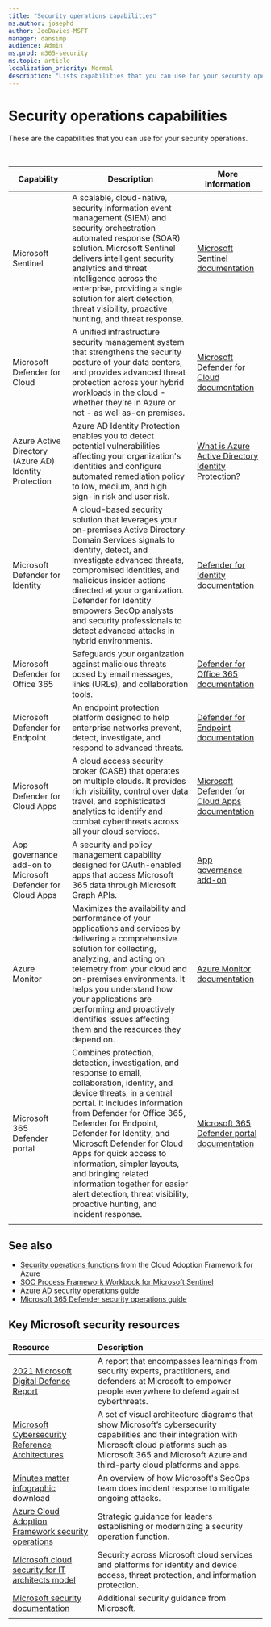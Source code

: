 ```yaml
---
title: "Security operations capabilities"
ms.author: josephd
author: JoeDavies-MSFT
manager: dansimp
audience: Admin
ms.prod: m365-security
ms.topic: article
localization_priority: Normal
description: "Lists capabilities that you can use for your security operations"
---
```


# Security operations capabilities

These are the capabilities that you can use for your security operations.

<br>

|Capability  |Description  |More information  |
|---------|---------|---------|
|Microsoft Sentinel | A scalable, cloud-native, security information event management (SIEM) and security orchestration automated response (SOAR) solution. Microsoft Sentinel delivers intelligent security analytics and threat intelligence across the enterprise, providing a single solution for alert detection, threat visibility, proactive hunting, and threat response. | [Microsoft Sentinel documentation](/azure/sentinel/)|
|Microsoft Defender for Cloud     | A unified infrastructure security management system that strengthens the security posture of your data centers, and provides advanced threat protection across your hybrid workloads in the cloud - whether they're in Azure or not - as well as-on premises. | [Microsoft Defender for Cloud documentation](/azure/security-center/)      |
|Azure Active Directory (Azure AD) Identity Protection |Azure AD Identity Protection enables you to detect potential vulnerabilities affecting your organization's identities and configure automated remediation policy to low, medium, and high sign-in risk and user risk.| [What is Azure Active Directory Identity Protection?](/azure/active-directory/identity-protection/overview-identity-protection)        |
|Microsoft Defender for Identity |A cloud-based security solution that leverages your on-premises Active Directory Domain Services signals to identify, detect, and investigate advanced threats, compromised identities, and malicious insider actions directed at your organization. Defender for Identity empowers SecOp analysts and security professionals to detect advanced attacks in hybrid environments. |[Defender for Identity documentation](/defender-for-identity/) |
|Microsoft Defender for Office 365| Safeguards your organization against malicious threats posed by email messages, links (URLs), and collaboration tools. |[Defender for Office 365 documentation](/microsoft-365/security/office-365-security)|
|Microsoft Defender for Endpoint | An endpoint protection platform designed to help enterprise networks prevent, detect, investigate, and respond to advanced threats.|[Defender for Endpoint documentation](/microsoft-365/security/defender-endpoint) |
|Microsoft Defender for Cloud Apps| A cloud access security broker (CASB) that operates on multiple clouds. It provides rich visibility, control over data travel, and sophisticated analytics to identify and combat cyberthreats across all your cloud services. |[Microsoft Defender for Cloud Apps documentation](/cloud-app-security/) |
|App governance add-on to Microsoft Defender for Cloud Apps| A security and policy management capability designed for OAuth-enabled apps that access Microsoft 365 data through Microsoft Graph APIs. |[App governance add-on](/defender-cloud-apps/app-governance-manage-app-governance) |
|Azure Monitor| Maximizes the availability and performance of your applications and services by delivering a comprehensive solution for collecting, analyzing, and acting on telemetry from your cloud and on-premises environments. It helps you understand how your applications are performing and proactively identifies issues affecting them and the resources they depend on.|[Azure Monitor documentation](/azure/azure-monitor/) |
|Microsoft 365 Defender portal | Combines protection, detection, investigation, and response to email, collaboration, identity, and device threats, in a central portal. It includes information from Defender for Office 365, Defender for Endpoint, Defender for Identity, and Microsoft Defender for Cloud Apps for quick access to information, simpler layouts, and bringing related information together for easier alert detection, threat visibility, proactive hunting, and incident response. | [Microsoft 365 Defender portal documentation](/microsoft-365/security/defender/overview-security-center)      |
| | | |

## See also

- [Security operations functions](/azure/cloud-adoption-framework/organize/cloud-security-operations-center) from the Cloud Adoption Framework for Azure
- [SOC Process Framework Workbook for Microsoft Sentinel](https://techcommunity.microsoft.com/t5/azure-sentinel/what-s-new-azure-sentinel-soc-process-framework-workbook/ba-p/2339315)
- [Azure AD security operations guide](/azure/active-directory/fundamentals/security-operations-introduction)
- [Microsoft 365 Defender security operations guide](/microsoft-365/security/defender/integrate-microsoft-365-defender-secops)

## Key Microsoft security resources

| Resource | Description |
|:-------|:-----|
| [2021 Microsoft Digital Defense Report](https://www.microsoft.com/security/business/microsoft-digital-defense-report) | A report that encompasses learnings from security experts, practitioners, and defenders at Microsoft to empower people everywhere to defend against cyberthreats. |
| [Microsoft Cybersecurity Reference Architectures](/security/cybersecurity-reference-architecture/mcra) | A set of visual architecture diagrams that show Microsoft’s cybersecurity capabilities and their integration with Microsoft cloud platforms such as Microsoft 365 and Microsoft Azure and third-party cloud platforms and apps. |
| [Minutes matter infographic](https://github.com/MarkSimos/MicrosoftSecurity/raw/master/Microsoft_CDOC_and_DCU_Poster.pdf) download | An overview of how Microsoft's SecOps team does incident response to mitigate ongoing attacks.  |
| [Azure Cloud Adoption Framework security operations](/azure/cloud-adoption-framework/secure/security-operations) | Strategic guidance for leaders establishing or modernizing a security operation function. |
| [Microsoft cloud security for IT architects model](https://aka.ms/cloudarchsecurity) | Security across Microsoft cloud services and platforms for identity and device access, threat protection, and information protection. |
| [Microsoft security documentation](/security/) | Additional security guidance from Microsoft. |
|||
